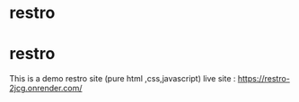 ﻿# restro
# restro
This is a demo restro site (pure html ,css,javascript)
live site : https://restro-2jcg.onrender.com/
